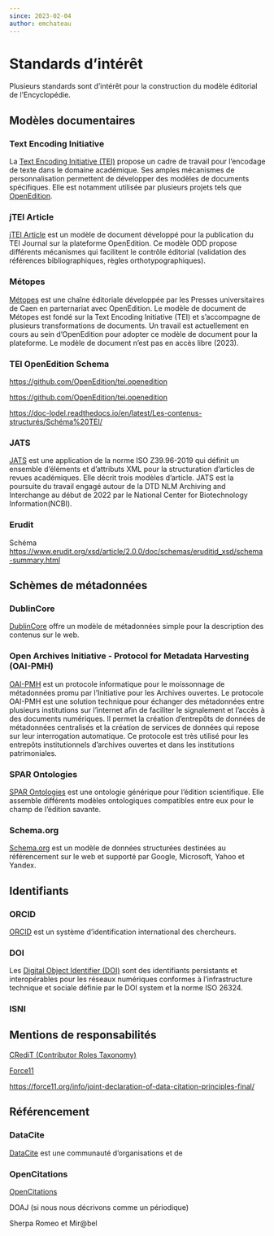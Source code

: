 ```yaml
---
since: 2023-02-04
author: emchateau
---
```

# Standards d’intérêt

Plusieurs standards sont d’intérêt pour la construction du modèle éditorial de l’Encyclopédie.

## Modèles documentaires

### Text Encoding Initiative

La [Text Encoding Initiative (TEI)](https://tei-c.org) propose un cadre de travail pour l’encodage de texte dans le domaine académique. Ses amples mécanismes de personnalisation permettent de développer des modèles de documents spécifiques. Elle est notamment utilisée par plusieurs projets tels que [OpenEdition](https://www.openedition.org).

### jTEI Article

[jTEI Article](https://tei-c.org/guidelines/customization/jtei/) est un modèle de document développé pour la publication du TEI Journal sur la plateforme OpenEdition. Ce modèle ODD propose différents mécanismes qui facilitent le contrôle éditorial (validation des références bibliographiques, règles orthotypographiques).

### Métopes

[Métopes](http://www.metopes.fr/index.html) est une chaîne éditoriale développée par les Presses universitaires de Caen en parternariat avec OpenEdition. Le modèle de document de Métopes est fondé sur la Text Encoding Initiative (TEI) et s’accompagne de plusieurs transformations de documents. Un travail est actuellement en cours au sein d’OpenEdition pour adopter ce modèle de document pour la plateforme. Le modèle de document n’est pas en accès libre (2023).

### TEI OpenEdition Schema

https://github.com/OpenEdition/tei.openedition

https://github.com/OpenEdition/tei.openedition

<https://doc-lodel.readthedocs.io/en/latest/Les-contenus-structurés/Schéma%20TEI/>

### JATS

[JATS](https://jats.nlm.nih.gov) est une application de la norme ISO Z39.96-2019 qui définit un ensemble d’éléments et d’attributs XML pour la structuration d’articles de revues académiques. Elle décrit trois modèles d’article. JATS est la poursuite du travail engagé autour de la DTD NLM Archiving and Interchange au début de 2022 par le National Center for Biotechnology Information(NCBI).

### Erudit

Schéma https://www.erudit.org/xsd/article/2.0.0/doc/schemas/eruditid_xsd/schema-summary.html

## Schèmes de métadonnées

### DublinCore

[DublinCore](http://dublincore.org) offre un modèle de métadonnées simple pour la description des contenus sur le web.

### Open Archives Initiative - Protocol for Metadata Harvesting (OAI-PMH)

[OAI-PMH](http://www.openarchives.org) est un protocole informatique pour le moissonnage de métadonnées promu par l’Initiative pour les Archives ouvertes. Le protocole OAI-PMH est une solution technique pour échanger des métadonnées entre plusieurs institutions sur l’internet afin de faciliter le signalement et l’accès à des documents numériques. Il permet la création d’entrepôts de données de métadonnées centralisés et la création de services de données qui repose sur leur interrogation automatique. Ce protocole est très utilisé pour les entrepôts institutionnels d’archives ouvertes et dans les institutions patrimoniales.

### SPAR Ontologies

[SPAR Ontologies](http://www.sparontologies.net) est une ontologie générique pour l’édition scientifique. Elle assemble différents modèles ontologiques compatibles entre eux pour le champ de l’édition savante.

### Schema.org

[Schema.org](https://schema.org) est un modèle de données structurées destinées au référencement sur le web et supporté par Google, Microsoft, Yahoo et Yandex.

## Identifiants

### ORCID

[ORCID](https://orcid.org) est un système d’identification international des chercheurs.

### DOI

Les [Digital Object Identifier (DOI)](https://www.doi.org) sont des identifiants persistants et interopérables pour les réseaux numériques conformes à l’infrastructure technique et sociale définie par le  DOI system et la norme ISO 26324.

### ISNI

## Mentions de responsabilités

[CRediT (Contributor Roles Taxonomy)](https://credit.niso.org)

[Force11](https://force11.org)

https://force11.org/info/joint-declaration-of-data-citation-principles-final/

## Référencement

### DataCite

[DataCite](https://datacite.org) est une communauté d’organisations et de 

### OpenCitations

[OpenCitations](https://opencitations.net)

DOAJ (si nous nous décrivons comme un périodique)

Sherpa Romeo et Mir@bel
